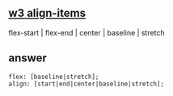 ## [w3 align-items](https://www.w3.org/TR/css-flexbox-1/#align-items-property)
flex-start | flex-end | center | baseline | stretch
## answer
```
flex: [baseline|stretch];
align: [start|end|center|baseline|stretch];
```
